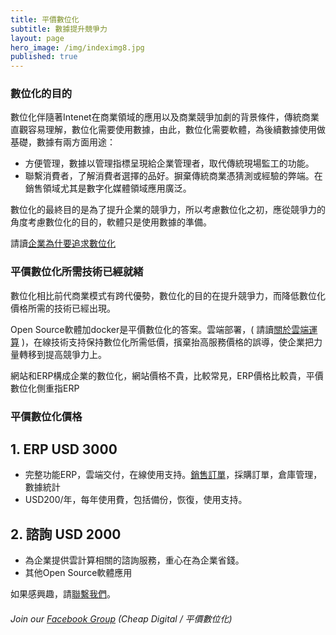 ```yaml
---
title: 平價數位化
subtitle: 數據提升競爭力
layout: page
hero_image: /img/indeximg8.jpg
published: true
---
```


### 數位化的目的

數位化伴隨著Intenet在商業領域的應用以及商業競爭加劇的背景條件，傳統商業直觀容易理解，數位化需要使用數據，由此，數位化需要軟體，為後續數據使用做基礎，數據有兩方面用途：

- 方便管理，數據以管理指標呈現給企業管理者，取代傳統現場監工的功能。
- 聯繫消費者，了解消費者選擇的品好。摒棄傳統商業憑猜測或經驗的弊端。在銷售領域尤其是數字化媒體領域應用廣泛。

數位化的最終目的是為了提升企業的競爭力，所以考慮數位化之初，應從競爭力的角度考慮數位化的目的，軟體只是使用數據的準備。

請讀[企業為什要追求數位化](/tutorials/zh/pursue-digital.md)

### 平價數位化所需技術已經就緒

數位化相比前代商業模式有跨代優勢，數位化的目的在提升競爭力，而降低數位化價格所需的技術已經出現。

Open Source軟體加docker是平價數位化的答案。雲端部署，( 請讀[關於雲端運算](/tutorials/zh/cloud/) )，在線技術支持保持數位化所需低價，擯棄抬高服務價格的誤導，使企業把力量轉移到提高競爭力上。

網站和ERP構成企業的數位化，網站價格不貴，比較常見，ERP價格比較貴，平價數位化側重指ERP

### 平價數位化價格

## 1. ERP USD 3000

- 完整功能ERP，雲端交付，在線使用支持。[銷售訂單](/demo/sale/)，採購訂單，倉庫管理，數據統計
- USD200/年，每年使用費，包括備份，恢復，使用支持。

## 2. 諮詢 USD 2000

- 為企業提供雲計算相關的諮詢服務，重心在為企業省錢。
- 其他Open Source軟體應用

如果感興趣，請[聯繫我們](/contact)。 

###### Join our [Facebook Group](https://www.facebook.com/groups/208571033569478)  (Cheap Digital / 平價數位化)

